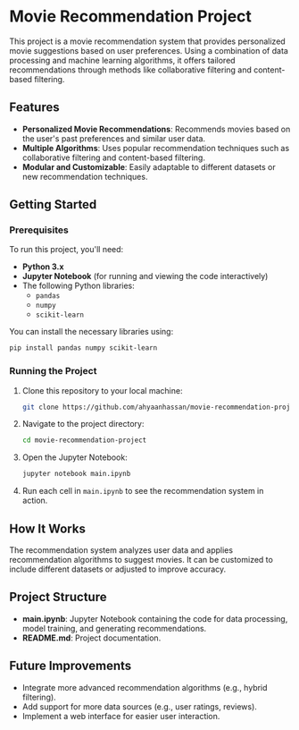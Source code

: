 
# Movie Recommendation Project

This project is a movie recommendation system that provides personalized movie suggestions based on user preferences. 
Using a combination of data processing and machine learning algorithms, it offers tailored recommendations through methods 
like collaborative filtering and content-based filtering.

## Features
- **Personalized Movie Recommendations**: Recommends movies based on the user's past preferences and similar user data.
- **Multiple Algorithms**: Uses popular recommendation techniques such as collaborative filtering and content-based filtering.
- **Modular and Customizable**: Easily adaptable to different datasets or new recommendation techniques.

## Getting Started

### Prerequisites
To run this project, you'll need:
- **Python 3.x**
- **Jupyter Notebook** (for running and viewing the code interactively)
- The following Python libraries:
  - `pandas`
  - `numpy`
  - `scikit-learn`

You can install the necessary libraries using:
```bash
pip install pandas numpy scikit-learn
```

### Running the Project
1. Clone this repository to your local machine:
   ```bash
   git clone https://github.com/ahyaanhassan/movie-recommendation-project.git
   ```
2. Navigate to the project directory:
   ```bash
   cd movie-recommendation-project
   ```
3. Open the Jupyter Notebook:
   ```bash
   jupyter notebook main.ipynb
   ```
4. Run each cell in `main.ipynb` to see the recommendation system in action.

## How It Works
The recommendation system analyzes user data and applies recommendation algorithms to suggest movies. It can be customized 
to include different datasets or adjusted to improve accuracy.

## Project Structure
- **main.ipynb**: Jupyter Notebook containing the code for data processing, model training, and generating recommendations.
- **README.md**: Project documentation.

## Future Improvements
- Integrate more advanced recommendation algorithms (e.g., hybrid filtering).
- Add support for more data sources (e.g., user ratings, reviews).
- Implement a web interface for easier user interaction.

